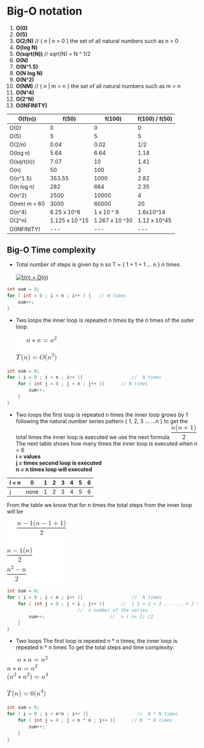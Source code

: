 
# Big-O notation 


1.  **O(0)**
2.  **O(5)**
3.  **O(2/N)**          //   { n | n > 0 } the set of all natural numbers such as n > 0 
4.  **O(log N)**
5.  **O(sqrt(N))**      // sqrt(N) = N ^ 1/2 
6.  **O(N)**            
7.  **O(N^1.5)**
8.  **O(N log N)**
9.  **O(N^2)**
10. **O(NM)**       //      { n | m > n  } the set of all natural numbers such as m > n   
11. **O(N^4)**
12. **O(2^N)**
13. **O(INFINITY)**

O(f(n)) | f(50) | f(100) | f(100) / f(50)
--------|-------|--------|--------------
O(0)    |   0   |    0   |   0 
O(5)    |   5   |    5   |  5 
O(2/n)  |   0.04|    0.02   |  1/2
O(log n)    |   5.64   |   6.64    |  1.18 
O(sqrt(n)) | 7.07 | 10 | 1.41 
O(n) | 50 | 100 | 2
O(n^1.5) | 353.55 | 1000 | 2.82
O(n log n) | 282 | 664 | 2.35
O(n^2) | 2500 | 10000 | 4 
O(nm) m = 60 | 3000 | 60000 | 20
O(n^4) | 6.25 x 10^6 | 1 x 10 ^ 9| 1.6x10^14
O(2^n)| 1.125 x 10 ^15 | 1.267  x 10 ^30 | 1.12 x 10^45
O(INFINITY) | --- | --- | --- 



## Big-O Time complexity

* Total number of steps is given by n so 
T = { 1 + 1 + 1 ... n } n times \
\
<a href="https://www.codecogs.com/eqnedit.php?latex=t(n)&space;=&space;O(n)" target="_blank"><img src="https://latex.codecogs.com/gif.latex?t(n)&space;=&space;O(n)" title="t(n) = O(n)" /></a>

```java
int sum = 0;
for ( int = 0 ; i < n ; i++ ) {   // N times
    sum++;
}
```

* Two loops the inner loop is repeated n times by the
n times of the outer loop.
\
\
![alt first ex](./img/firstex.gif)


```java
int sum = 0;
for ( i = 0 ; i < n ; i++ ){                  //  N times
	for ( int j = 0 ; j < n ; j++ ){      // N times
	 	sum++;
	}
}

```

* Two loops the first loop is repeated n times
the inner loop grows by 1 following the natural number
series pattern { 1, 2, 3 ... ...n }  to get the total times
the inner loop is executed 
we use the next formula  ![alt n (n + 1) / 2](./img/formula.gif)\
The next table shows how many times the inner loop is executed when n = 6
\
**i = values**\
**j = times second loop is executed**\
**n = n times loop will executed**  


i < n    |  0 | 1|2|3|4|5|6
---------|----|--|-|-|-|-|-
j | none | 1|2|3|4|5|6


From the table we  know that for n times the total steps from the inner loop
will be 

![alt formula](./img/secondex.gif)




```java
int sum = 0;
for ( i = 0 ; i < n ; i++ ){                  //  N times
	for ( int j = 0 ; j < i ; j++ ){      //  { 1 + 2 + 3 ... ... n } Sum of the first 
					      //  n number of the series 
	 	sum++;                        //  n ( n+ 1) /2
	}
}


```

* Two loops
The first loop is repeated n * n times, the inner loop is repeated n * n times
To get the total steps and time complexity:

![alt third](./img/thirdex.gif)
```java
int sum = 0;
for ( i = 0 ; i < n*n ; i++ ){                  //  N * N times
	for ( int j = 0 ; j < n * n ; j++ ){      // N  * N times
	 	sum++;
	}
}

```

